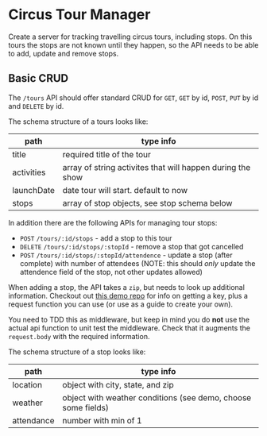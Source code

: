 Circus Tour Manager
===

Create a server for tracking travelling circus tours, including stops. On this tours the stops are not known until they happen, so
the API needs to be able to add, update and remove stops.

## Basic CRUD

The `/tours` API should offer standard CRUD for `GET`, `GET` by id, `POST`, `PUT` by id and `DELETE` by id.

The schema structure of a tours looks like:

path | type info
---|---
title | required title of the tour
activities | array of string activites that will happen during the show
launchDate | date tour will start. default to now
stops | array of stop objects, see stop schema below

In addition there are the following APIs for managing tour stops:

* `POST` `/tours/:id/stops` - add a stop to this tour
* `DELETE` `/tours/:id/stops/:stopId` - remove a stop that got cancelled
* `POST` `/tours/:id/stops/:stopId/attendence` - update a stop (after complete) with number of attendees (NOTE:
this should _only_ update the attendence field of the stop, not other updates allowed)

When adding a stop, the API takes a `zip`, but needs to look up additional information. Checkout out [this demo repo](https://github.com/alchemy-fullstack-js-spring-2018/classwork/tree/master/week03_Express-and-Mongoose/weatherDemo)
for info on getting a key, plus a request function you can use (or use as a guide to create your own).

You need to TDD this as middleware, but keep in mind you do **not** use the actual api function to unit test the middleware. 
Check that it augments the `request.body` with the required information.

The schema structure of a stop looks like:

path | type info
---|---
location | object with city, state, and zip
weather | object with weather conditions (see demo, choose some fields)
attendance | number with min of 1
